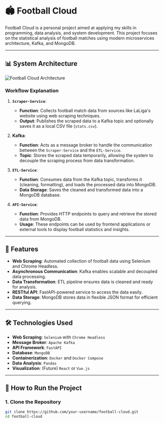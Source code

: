 # 🏟️ **Football Cloud**

Football Cloud is a personal project aimed at applying my skills in programming, data analysis, and system development. This project focuses on the statistical analysis of football matches using modern microservices architecture, Kafka, and MongoDB.

---

## 📊 **System Architecture**

![Football Cloud Architecture](attachment:images/architecture-footballCloud.png)

### **Workflow Explanation**

1. **`Scraper-Service`**:
   - **Function**: Collects football match data from sources like LaLiga's website using web scraping techniques.
   - **Output**: Publishes the scraped data to a Kafka topic and optionally saves it as a local CSV file (`stats.csv`).

2. **Kafka**:
   - **Function**: Acts as a message broker to handle the communication between the `Scraper-Service` and the `ETL-Service`.
   - **Topic**: Stores the scraped data temporarily, allowing the system to decouple the scraping process from data transformation.

3. **`ETL-Service`**:
   - **Function**: Consumes data from the Kafka topic, transforms it (cleaning, formatting), and loads the processed data into MongoDB.
   - **Data Storage**: Saves the cleaned and transformed data into a MongoDB database.

4. **`API-Service`**:
   - **Function**: Provides HTTP endpoints to query and retrieve the stored data from MongoDB.
   - **Usage**: These endpoints can be used by frontend applications or external tools to display football statistics and insights.

---

## 🚀 **Features**

- **Web Scraping**: Automated collection of football data using Selenium and Chrome Headless.
- **Asynchronous Communication**: Kafka enables scalable and decoupled data processing.
- **Data Transformation**: ETL pipeline ensures data is cleaned and ready for analysis.
- **RESTful API**: FastAPI-powered service to access the data easily.
- **Data Storage**: MongoDB stores data in flexible JSON format for efficient querying.

---

## 🛠️ **Technologies Used**

- **Web Scraping**: `Selenium` with `Chrome Headless`
- **Message Broker**: `Apache Kafka`
- **API Framework**: `FastAPI`
- **Database**: `MongoDB`
- **Containerization**: `Docker` and `Docker Compose`
- **Data Analysis**: `Pandas`
- **Visualization**: (Future) `React` or `Vue.js`

---

## 🚀 **How to Run the Project**

### 1. Clone the Repository

```bash
git clone https://github.com/your-username/football-cloud.git
cd football-cloud

